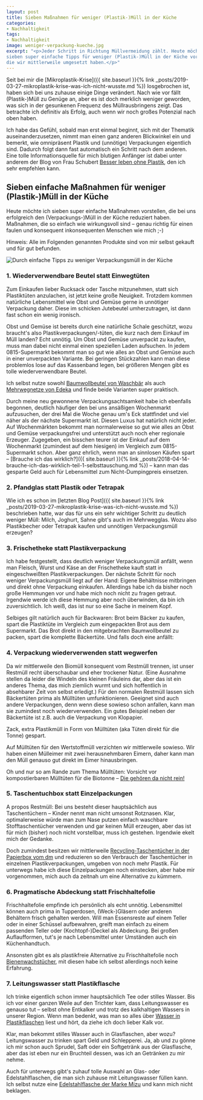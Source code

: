 ```yaml
---
layout: post
title: Sieben Maßnahmen für weniger (Plastik-)Müll in der Küche
categories:
- Nachhaltigkeit
tags:
- Nachhaltigkeit
image: weniger-verpackung-kueche.jpg
excerpt: "<p>Jeder Schritt in Richtung Müllvermeidung zählt. Heute möchte ich
sieben super einfache Tipps für weniger (Plastik-)Müll in der Küche vorstellen,
die wir mittlerweile umgesetzt haben.</p>"
---
```


Seit bei mir die [Mikroplastik-Krise]({{ site.baseurl }}{% link _posts/2019-03-27-mikroplastik-krise-was-ich-nicht-wusste.md %}) losgebrochen ist, haben sich bei uns zuhause einige
Dinge verändert. Nach wie vor fällt (Plastik-)Müll zu Genüge an, aber es ist
doch merklich weniger geworden, was sich in der gesunkenen Frequenz des
Müllrausbringens zeigt. Das betrachte ich definitiv als Erfolg, auch wenn wir
noch großes Potenzial nach oben haben.

Ich habe das Gefühl, sobald man erst einmal beginnt, sich mit der Thematik
auseinanderzusetzen, nimmt man einen ganz anderen Blickwinkel ein und bemerkt,
wie omnipräsent Plastik und (unnötige) Verpackungen eigentlich sind. Dadurch
folgt dann fast automatisch ein Schritt nach dem anderen. Eine tolle
Informationsquelle für mich blutigen Anfänger ist dabei unter anderem der Blog
von Frau Schubert [Besser leben ohne Plastik](https://www.besser-leben-ohne-plastik.de/),
den ich sehr empfehlen kann.

## Sieben einfache Maßnahmen für weniger (Plastik-)Müll in der Küche

Heute möchte ich sieben super einfache Maßnahmen vorstellen, die bei uns
erfolgreich den (Verpackungs-)Müll in der Küche reduziert haben. Maßnahmen, die
so einfach wie wirkungsvoll sind – genau richtig für einen  faulen und
konsequent inkonsequenten Menschen wie mich ;-)

Hinweis: Alle im Folgenden genannten Produkte sind von mir selbst gekauft und
für gut befunden.

![Durch einfache Tipps zu weniger Verpackungsmüll in der Küche]({{site.baseurl}}/assets/img/posts/weniger-verpackung-kueche.jpg)

### 1. Wiederverwendbare Beutel statt Einwegtüten

Zum Einkaufen lieber Rucksack oder Tasche mitzunehmen, statt sich Plastiktüten
anzulachen, ist jetzt keine große Neuigkeit. Trotzdem kommen natürliche
Lebensmittel wie Obst und Gemüse gerne in unnötiger Verpackung daher. Diese im
schicken Jutebeutel umherzutragen, ist dann fast schon ein wenig ironisch.

Obst und Gemüse ist bereits durch eine natürliche Schale geschützt, wozu
braucht's also Plastikverpackungen/-tüten, die kurz nach dem Einkauf im Müll
landen? Echt unnötig. Um Obst und Gemüse unverpackt zu kaufen, muss man dabei
nicht einmal einen speziellen Laden aufsuchen. In jedem 0815-Supermarkt bekommt
man so gut wie alles an Obst und Gemüse auch in einer unverpackten Variante. Bei
geringen Stückzahlen kann man diese problemlos lose auf das Kassenband legen,
bei größeren Mengen gibt es tolle wiederverwendbare Beutel.

Ich selbst nutze sowohl [Baumwollbeutel von Waschbär](https://www.waschbaer.de/shop/baumwollbeutel-obst-und-gemuese-3er-set-27738) als auch [Mehrwegnetze von Edeka](https://verbund.edeka/presse/produktsteckbriefe/edeka-mehrwegnetze-5er-set.html)
und finde beide Varianten super praktisch.

Durch meine neu gewonnene Verpackungsachtsamkeit habe ich ebenfalls begonnen,
deutlich häufiger den bei uns ansäßigen Wochenmarkt aufzusuchen, der drei Mal
die Woche genau um's Eck stattfindet und viel näher als der nächste Supermarkt
ist. Diesen Luxus hat natürlich nicht jeder. Auf Wochenmärkten bekommt man
normalerweise so gut wie alles an Obst und Gemüse verpackungsfrei und
unterstützt auch noch eher regionale Erzeuger. Zugegeben, ein bisschen teurer
ist der Einkauf auf dem Wochenmarkt (zumindest auf dem hiesigen) im Vergleich
zum 0815-Supermarkt schon. Aber ganz ehrlich, wenn man an sinnlosen Käufen
spart – [Brauche ich das wirklich?]({{ site.baseurl }}{% link _posts/2018-04-14-brauche-ich-das-wirklich-teil-1-selbsttauschung.md %}) – kann man das gesparte Geld auch für
Lebensmittel zum Nicht-Dumpingpreis einsetzen.

### 2. Pfandglas statt Plastik oder Tetrapak

Wie ich es schon im [letzten Blog Post]({{ site.baseurl }}{% link _posts/2019-03-27-mikroplastik-krise-was-ich-nicht-wusste.md %}) beschrieben hatte, war das für uns ein sehr
wichtiger Schritt zu deutlich weniger Müll: Milch, Joghurt, Sahne gibt's auch im
Mehrwegglas. Wozu also Plastikbecher oder Tetrapak kaufen und unnötigen
Verpackungsmüll erzeugen?

### 3. Frischetheke statt Plastikverpackung

Ich habe festgestellt, dass deutlich weniger Verpackungsmüll anfällt, wenn man
Fleisch, Wurst und Käse an der Frischetheke kauft statt in eingeschweißten
Plastikverpackungen. Der nächste Schritt für noch weniger Verpackungsmüll liegt
auf der Hand: Eigene Behältnisse mitbringen und direkt ohne Verpackung
einkaufen. Allerdings habe ich da bisher noch große Hemmungen vor und habe mich
noch nicht zu fragen getraut. Irgendwie werde ich diese Hemmung aber noch
überwinden, da bin ich zuversichtlich. Ich weiß, das ist nur so eine Sache in
meinem Kopf.

Selbiges gilt natürlich auch für Backwaren: Brot beim Bäcker zu kaufen, spart
die Plastiktüte im Vergleich zum eingepackten Brot aus dem Supermarkt. Das Brot
direkt in den mitgebrachten Baumwollbeutel zu packen, spart die komplette
Bäckertüte. Und falls doch eine anfällt:

### 4. Verpackung wiederverwenden statt wegwerfen

Da wir mittlerweile den Biomüll konsequent vom Restmüll trennen, ist unser
Restmüll recht überschaubar und eher trockener Natur. (Eine Ausnahme stellen da
leider die Windeln des kleinen Fräuleins dar, aber das ist ein anderes Thema,
das mich ziemlich wurmt und sich hoffentlich in absehbarer Zeit von selbst
erledigt.) Für den normalen Restmüll lassen sich Bäckertüten prima als Mülltüten
umfunktionieren. Geeignet sind auch andere Verpackungen, denn wenn diese sowieso
schon anfallen, kann man sie zumindest noch wiederverwenden. Ein gutes Beispiel
neben der Bäckertüte ist z.B. auch die Verpackung von Klopapier.

Zack, extra Plastikmüll in Form von Mülltüten (aka Tüten direkt für die Tonne)
gespart.

Auf Mülltüten für den Wertstoffmüll verzichten wir mittlerweile sowieso. Wir
haben einen Mülleimer mit zwei herausnehmbaren Eimern, daher kann man den Müll
genauso gut direkt im Eimer hinausbringen.

Oh und nur so am Rande zum Thema Mülltüten: Vorsicht vor kompostierbaren
Mülltüten für die Biotonne – [Die gehören da nicht rein!](https://www.eva-abfallentsorgung.de/abfalltrennung/biotonne.html)

### 5. Taschentuchbox statt Einzelpackungen

A propos Restmüll: Bei uns besteht dieser hauptsächlich aus Taschentüchern –
Kinder nennt man nicht umsonst Rotznasen. Klar, optimalerweise würde man zum
Nase putzen einfach waschbare Stofftaschentücher verwenden und gar keinen Müll
erzeugen, aber das ist für mich (bisher) noch nicht vorstellbar, muss ich
gestehen. Irgendwie ekelt mich der Gedanke.

Doch zumindest besitzen wir mittlerweile [Recycling-Taschentücher in der Papierbox vom dm](https://www.dm.de/soft-und-sicher-taschentuecher-box-recycling-100-stueck-p4058172050831.html)
und reduzieren so den Verbrauch der Taschentücher in einzelnen
Plastikverpackungen, umgeben von noch mehr Plastik. Für unterwegs habe ich diese
Einzelpackungen noch einstecken, aber habe mir vorgenommen, mich auch da zeitnah
um eine Alternative zu kümmern.

### 6. Pragmatische Abdeckung statt Frischhaltefolie

Frischhaltefolie empfinde ich persönlich als echt unnötig. Lebensmittel können
auch prima in Tupperdosen, (Weck-)Gläsern oder anderen Behältern frisch gehalten
werden. Will man Essensreste auf einem Teller oder in einer Schüssel
aufbewahren, greift man einfach zu einem passenden Teller oder (Kochtopf-)Deckel
als Abdeckung. Bei großen Auflaufformen, tut's je nach Lebensmittel unter
Umständen auch ein Küchenhandtuch.

Ansonsten gibt es als plastikfreie Alternative zu Frischhaltefolie noch
[Bienenwachstücher](https://www.little-bee-fresh.de/), mit diesen habe ich
selbst allerdings noch keine Erfahrung.

### 7. Leitungswasser statt Plastikflasche

Ich trinke eigentlich schon immer hauptsächlich Tee oder stilles Wasser. Bis ich
vor einer ganzen Weile auf den Trichter kam, dass Leitungswasser es genauso tut
– selbst ohne Entkalker und trotz des kalkhaltigen Wassers in unserer Region.
Wenn man bedenkt, was man so alles über [Wasser in Plastikflaschen](https://utopia.de/ratgeber/wasser-plastikflaschen-gesundheit/) liest und hört, da ziehe ich doch lieber
Kalk vor.

Klar, man bekommt stilles Wasser auch in Glasflaschen, aber wozu? Leitungswasser
zu trinken spart Geld und Schlepperei. Ja, ab und zu gönne ich mir schon auch
Sprudel, Saft oder ein Softgetränk aus der Glasflasche, aber das ist eben nur
ein Bruchteil dessen, was ich an Getränken zu mir nehme.

Auch für unterwegs gibt's zuhauf tolle Auswahl an Glas- oder Edelstahlflaschen,
die man sich zuhause mit Leitungswasser füllen kann. Ich selbst nutze eine
[Edelstahlflasche der Marke Mizu](https://mizulife.com/collections/hydration/products/m8?variant=6106699141) und kann mich nicht beklagen.

